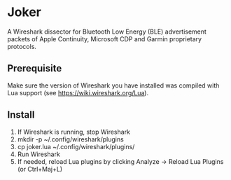 # Joker
A Wireshark dissector for Bluetooth Low Energy (BLE) advertisement packets of Apple Continuity, Microsoft CDP and Garmin proprietary protocols.

## Prerequisite
Make sure the version of Wireshark you have installed was compiled with Lua support (see https://wiki.wireshark.org/Lua).

## Install
1. If Wireshark is running, stop Wireshark
2. mkdir -p ~/.config/wireshark/plugins
3. cp joker.lua ~/.config/wireshark/plugins/
4. Run Wireshark 
5. If needed, reload Lua plugins by clicking Analyze -> Reload Lua Plugins (or Ctrl+Maj+L)